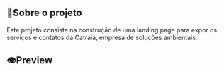 ## 🎈Sobre o projeto
Este projeto consiste na construção de uma landing page para expor os serviços e contatos da Catraia, empresa de soluções ambientais.

## 👁Preview